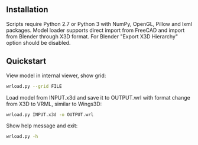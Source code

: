 Installation
------------

Scripts require Python 2.7 or Python 3 with NumPy, OpenGL, Pillow and lxml packages.
Model loader supports direct import from FreeCAD and import from Blender through X3D format. For Blender "Export X3D Hierarchy" option should be disabled.

Quickstart
----------

View model in internal viewer, show grid:
```sh
wrload.py --grid FILE
```

Load model from INPUT.x3d and save it to OUTPUT.wrl with format change from X3D to VRML, similar to Wings3D:
```sh
wrload.py INPUT.x3d -o OUTPUT.wrl
```

Show help message and exit:
```sh
wrload.py -h
```
